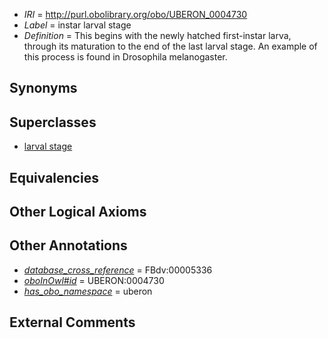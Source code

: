  * *IRI* = http://purl.obolibrary.org/obo/UBERON_0004730
 * *Label* = instar larval stage
 * *Definition* = This begins with the newly hatched first-instar larva, through its maturation to the end of the last larval stage. An example of this process is found in Drosophila melanogaster.

## Synonyms


## Superclasses

 * [larval stage](../../UBERON/69/UBERON_0000069.md)

## Equivalencies


## Other Logical Axioms


## Other Annotations

 * *[database_cross_reference](../../ef/oboInOwl#hasDbXref.md)* = FBdv:00005336
 * *[oboInOwl#id](../../id/oboInOwl#id.md)* = UBERON:0004730
 * *[has_obo_namespace](../../ce/oboInOwl#hasOBONamespace.md)* = uberon

## External Comments

